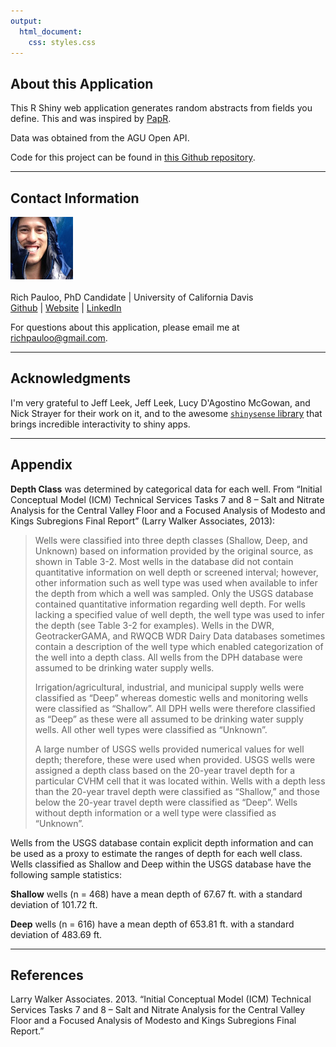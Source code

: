 ```yaml
---
output:
  html_document:
    css: styles.css
---
```


## About this Application

This R Shiny web application generates random abstracts from fields you define. This and was inspired by [PapR](https://jhubiostatistics.shinyapps.io/papr/).  

Data was obtained from the AGU Open API.  

Code for this project can be found in [this Github repository](https://github.com/richpauloo/AbstR).  

***

## Contact Information
![](profile_100.jpg) <br/> <br/>
Rich Pauloo, PhD Candidate | University of California Davis <br/>
[Github](http://github.com/richpauloo) | [Website](https://richpauloo.github.io) | [LinkedIn](https://www.linkedin.com/in/rpauloo)

For questions about this application, please email me at richpauloo@gmail.com.

***

## Acknowledgments
I'm very grateful to Jeff Leek, Jeff Leek, Lucy D'Agostino McGowan, and Nick Strayer for their work on it, and to the awesome [`shinysense` library](https://github.com/nstrayer/shinysense) that brings incredible interactivity to shiny apps.


***

## Appendix
**Depth Class** was determined by categorical data for each well. From “Initial Conceptual Model (ICM) Technical Services Tasks 7 and 8 – Salt and Nitrate Analysis for the Central Valley Floor and a Focused Analysis of Modesto and Kings Subregions Final Report” (Larry Walker Associates, 2013):

>Wells were classified into three depth classes (Shallow, Deep, and Unknown) based on information provided by the original source, as shown in Table 3-2. Most wells in the database did not contain quantitative information on well depth or screened interval; however, other information such as well type was used when available to infer the depth from which a well was sampled. Only the USGS database contained quantitative information regarding well depth. For wells lacking a specified value of well depth, the well type was used to infer the depth (see Table 3-2 for examples). Wells in the DWR, GeotrackerGAMA, and RWQCB WDR Dairy Data databases sometimes contain a description of the well type which enabled categorization of the well into a depth class. All wells from the DPH database were assumed to be drinking water supply wells.
>
>Irrigation/agricultural, industrial, and municipal supply wells were classified as “Deep” whereas domestic wells and monitoring wells were classified as “Shallow”. All DPH wells were therefore classified as “Deep” as these were all assumed to be drinking water supply wells. All other well types were classified as “Unknown”.
>
>A large number of USGS wells provided numerical values for well depth; therefore, these were used when provided. USGS wells were assigned a depth class based on the 20-year travel depth for a particular CVHM cell that it was located within. Wells with a depth less than the 20-year travel depth were classified as “Shallow,” and those below the 20-year travel depth were classified as “Deep”. Wells without depth information or a well type were classified as “Unknown”.

Wells from the USGS database contain explicit depth information and can be used as a proxy to estimate the ranges of depth for each well class. Wells classified as Shallow and Deep within the USGS database have the following sample statistics: 

**Shallow** wells (n = 468) have a mean depth of 67.67 ft. with a standard deviation of 101.72 ft. 

**Deep** wells (n = 616) have a mean depth of 653.81 ft. with a standard deviation of 483.69 ft.

***

## References

Larry Walker Associates. 2013. “Initial Conceptual Model (ICM) Technical Services Tasks 7 and 8 – Salt and Nitrate Analysis for the Central Valley Floor and a Focused Analysis of Modesto and Kings Subregions Final Report.”
